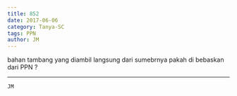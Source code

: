 ```yaml
---
title: 852
date: 2017-06-06
category: Tanya-SC
tags: PPN
author: JM
---
```


bahan tambang yang diambil langsung dari sumebrnya pakah di bebaskan dari PPN ?

---



`JM`
